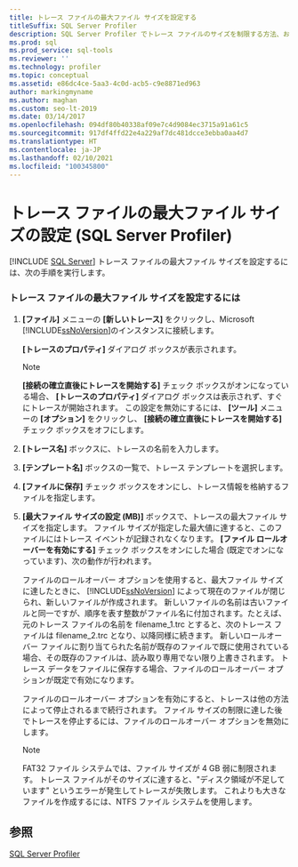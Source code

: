 ```yaml
---
title: トレース ファイルの最大ファイル サイズを設定する
titleSuffix: SQL Server Profiler
description: SQL Server Profiler でトレース ファイルのサイズを制限する方法、およびファイルが最大サイズに達したときにロールオーバーするかどうかを指定する方法について説明します。
ms.prod: sql
ms.prod_service: sql-tools
ms.reviewer: ''
ms.technology: profiler
ms.topic: conceptual
ms.assetid: e86dc4ce-5aa3-4c0d-acb5-c9e8871ed963
author: markingmyname
ms.author: maghan
ms.custom: seo-lt-2019
ms.date: 03/14/2017
ms.openlocfilehash: 094df80b40338af09e7c4d9084ec3715a91a61c5
ms.sourcegitcommit: 917df4ffd22e4a229af7dc481dcce3ebba0aa4d7
ms.translationtype: HT
ms.contentlocale: ja-JP
ms.lasthandoff: 02/10/2021
ms.locfileid: "100345800"
---
```

# <a name="set-a-maximum-file-size-for-a-trace-file-sql-server-profiler"></a>トレース ファイルの最大ファイル サイズの設定 (SQL Server Profiler)

 [!INCLUDE [SQL Server](../../includes/applies-to-version/sqlserver.md)]
  トレース ファイルの最大ファイル サイズを設定するには、次の手順を実行します。  
  
### <a name="to-set-a-maximum-file-size-for-a-trace-file"></a>トレース ファイルの最大ファイル サイズを設定するには  
  
1.  **[ファイル]** メニューの **[新しいトレース]** をクリックし、Microsoft [!INCLUDE[ssNoVersion](../../includes/ssnoversion-md.md)]のインスタンスに接続します。  
  
     **[トレースのプロパティ]** ダイアログ ボックスが表示されます。  
  
    > [!NOTE]  
    >  **[接続の確立直後にトレースを開始する]** チェック ボックスがオンになっている場合、 **[トレースのプロパティ]** ダイアログ ボックスは表示されず、すぐにトレースが開始されます。 この設定を無効にするには、 **[ツール]** メニューの **[オプション]** をクリックし、 **[接続の確立直後にトレースを開始する]** チェック ボックスをオフにします。  
  
2.  **[トレース名]** ボックスに、トレースの名前を入力します。  
  
3.  **[テンプレート名]** ボックスの一覧で、トレース テンプレートを選択します。  
  
4.  **[ファイルに保存]** チェック ボックスをオンにし、トレース情報を格納するファイルを指定します。  
  
5.  **[最大ファイル サイズの設定 (MB)]** ボックスで、トレースの最大ファイル サイズを指定します。 ファイル サイズが指定した最大値に達すると、このファイルにはトレース イベントが記録されなくなります。 **[ファイル ロールオーバーを有効にする]** チェック ボックスをオンにした場合 (既定でオンになっています)、次の動作が行われます。  
  
     ファイルのロールオーバー オプションを使用すると、最大ファイル サイズに達したときに、 [!INCLUDE[ssNoVersion](../../includes/ssnoversion-md.md)] によって現在のファイルが閉じられ、新しいファイルが作成されます。 新しいファイルの名前は古いファイルと同一ですが、順序を表す整数がファイル名に付加されます。たとえば、元のトレース ファイルの名前を filename_1.trc とすると、次のトレース ファイルは filename_2.trc となり、以降同様に続きます。 新しいロールオーバー ファイルに割り当てられた名前が既存のファイルで既に使用されている場合、その既存のファイルは、読み取り専用でない限り上書きされます。 トレース データをファイルに保存する場合、ファイルのロールオーバー オプションが既定で有効になります。  
  
     ファイルのロールオーバー オプションを有効にすると、トレースは他の方法によって停止されるまで続行されます。 ファイル サイズの制限に達した後でトレースを停止するには、ファイルのロールオーバー オプションを無効にします。  
  
    > [!NOTE]  
    >  FAT32 ファイル システムでは、ファイル サイズが 4 GB 弱に制限されます。 トレース ファイルがそのサイズに達すると、"ディスク領域が不足しています" というエラーが発生してトレースが失敗します。 これよりも大きなファイルを作成するには、NTFS ファイル システムを使用します。  
  
## <a name="see-also"></a>参照  
 [SQL Server Profiler](../../tools/sql-server-profiler/sql-server-profiler.md)  
  
  
